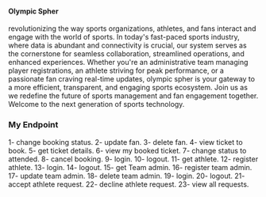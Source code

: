 #### Olympic Spher
revolutionizing the way sports organizations, athletes, and fans interact and engage with the world of sports. 
In today's fast-paced sports industry, where data is abundant and connectivity is crucial, our system serves as the cornerstone for
seamless collaboration, streamlined operations, and enhanced experiences. Whether you're an administrative team managing player
registrations, an athlete striving for peak performance, or a passionate fan craving real-time updates, olympic spher is your gateway to a more
efficient, transparent, and engaging sports ecosystem. Join us as we redefine the future of sports management and fan engagement
together. Welcome to the next generation of sports technology.



### My Endpoint


1- change booking status.
2- update fan.
3- delete fan.
4- view ticket to book.
5- get ticket details.
6- view my booked ticket.
7- change status to attended.
8- cancel booking.
9- login.
10- logout.
11- get athlete.
12- register athlete.
13- login.
14- logout.
15- get Team admin.
16- register team admin.
17- update team admin.
18- delete team admin.
19- login.
20- logout.
21- accept athlete request.
22- decline athlete request.
23- view all requests.





